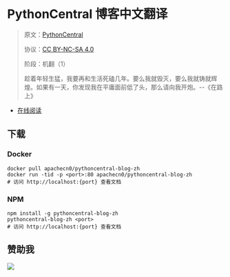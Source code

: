 <!--
    需要填充的占位符：
    
    README.md
    
        PythonCentral 博客中文翻译：文档中文名
        PythonCentral：文档英文名
        https://www.pythoncentral.io/：文档原始链接
        pycen：域名前缀
        飞龙：负责人名称
        wizardforcel：负责人 Github 用户名
        562826179：负责人 QQ
        pythoncentral-blog-zh：ApacheCN 的 Github 仓库名称
        pythoncentral-blog-zh：DockerHub 仓库名称
        pythoncentral-blog-zh：PYPI 包名称
        pythoncentral-blog-zh：NPM 包名称
    
    CNAME
    
        pycen：域名前缀

    index.html
    
        PythonCentral 博客中文翻译：文档中文名
        #4c7ba2：显示颜色
        pythoncentral-blog-zh：ApacheCN 的 Github 仓库名称

    asset/docsify-flygon-footer.js
    
        pythoncentral-blog-zh：ApacheCN 的 Github 仓库名称
-->

# PythonCentral 博客中文翻译

> 原文：[PythonCentral](https://www.pythoncentral.io/)
> 
> 协议：[CC BY-NC-SA 4.0](http://creativecommons.org/licenses/by-nc-sa/4.0/)
> 
> 阶段：机翻（1）
> 
> 趁着年轻生猛，我要再和生活死磕几年。要么我就毁灭，要么我就铸就辉煌。如果有一天，你发现我在平庸面前低了头，那么请向我开炮。--《在路上》

* [在线阅读](https://pycen.flygon.net)
## 下载

### Docker

```
docker pull apachecn0/pythoncentral-blog-zh
docker run -tid -p <port>:80 apachecn0/pythoncentral-blog-zh
# 访问 http://localhost:{port} 查看文档
```

### NPM

```
npm install -g pythoncentral-blog-zh
pythoncentral-blog-zh <port>
# 访问 http://localhost:{port} 查看文档
```

## 赞助我

![](https://img-blog.csdnimg.cn/20200112005920729.png)
